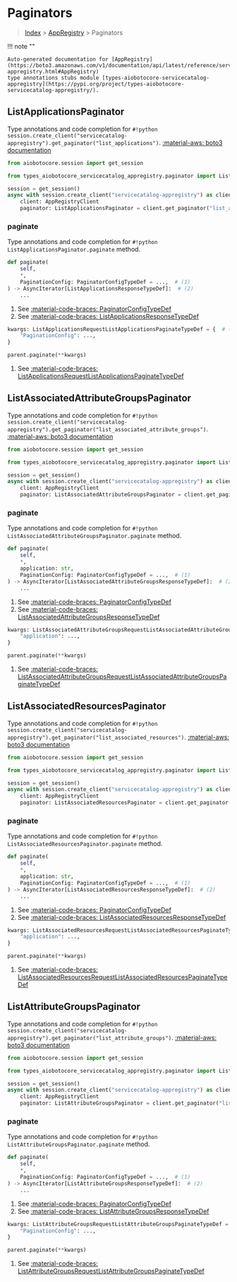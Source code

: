 # Paginators

> [Index](../README.md) > [AppRegistry](./README.md) > Paginators

!!! note ""

    Auto-generated documentation for [AppRegistry](https://boto3.amazonaws.com/v1/documentation/api/latest/reference/services/servicecatalog-appregistry.html#AppRegistry)
    type annotations stubs module [types-aiobotocore-servicecatalog-appregistry](https://pypi.org/project/types-aiobotocore-servicecatalog-appregistry/).

## ListApplicationsPaginator

Type annotations and code completion for `#!python session.create_client("servicecatalog-appregistry").get_paginator("list_applications")`.
[:material-aws: boto3 documentation](https://boto3.amazonaws.com/v1/documentation/api/latest/reference/services/servicecatalog-appregistry.html#AppRegistry.Paginator.ListApplications)

```python title="Usage example"
from aiobotocore.session import get_session

from types_aiobotocore_servicecatalog_appregistry.paginator import ListApplicationsPaginator

session = get_session()
async with session.create_client("servicecatalog-appregistry") as client:
    client: AppRegistryClient
    paginator: ListApplicationsPaginator = client.get_paginator("list_applications")
```


### paginate

Type annotations and code completion for `#!python ListApplicationsPaginator.paginate` method.

```python title="Method definition"
def paginate(
    self,
    *,
    PaginationConfig: PaginatorConfigTypeDef = ...,  # (1)
) -> AsyncIterator[ListApplicationsResponseTypeDef]:  # (2)
    ...
```

1. See [:material-code-braces: PaginatorConfigTypeDef](./type_defs.md#paginatorconfigtypedef) 
2. See [:material-code-braces: ListApplicationsResponseTypeDef](./type_defs.md#listapplicationsresponsetypedef) 


```python title="Usage example with kwargs"
kwargs: ListApplicationsRequestListApplicationsPaginateTypeDef = {  # (1)
    "PaginationConfig": ...,
}

parent.paginate(**kwargs)
```

1. See [:material-code-braces: ListApplicationsRequestListApplicationsPaginateTypeDef](./type_defs.md#listapplicationsrequestlistapplicationspaginatetypedef) 
## ListAssociatedAttributeGroupsPaginator

Type annotations and code completion for `#!python session.create_client("servicecatalog-appregistry").get_paginator("list_associated_attribute_groups")`.
[:material-aws: boto3 documentation](https://boto3.amazonaws.com/v1/documentation/api/latest/reference/services/servicecatalog-appregistry.html#AppRegistry.Paginator.ListAssociatedAttributeGroups)

```python title="Usage example"
from aiobotocore.session import get_session

from types_aiobotocore_servicecatalog_appregistry.paginator import ListAssociatedAttributeGroupsPaginator

session = get_session()
async with session.create_client("servicecatalog-appregistry") as client:
    client: AppRegistryClient
    paginator: ListAssociatedAttributeGroupsPaginator = client.get_paginator("list_associated_attribute_groups")
```


### paginate

Type annotations and code completion for `#!python ListAssociatedAttributeGroupsPaginator.paginate` method.

```python title="Method definition"
def paginate(
    self,
    *,
    application: str,
    PaginationConfig: PaginatorConfigTypeDef = ...,  # (1)
) -> AsyncIterator[ListAssociatedAttributeGroupsResponseTypeDef]:  # (2)
    ...
```

1. See [:material-code-braces: PaginatorConfigTypeDef](./type_defs.md#paginatorconfigtypedef) 
2. See [:material-code-braces: ListAssociatedAttributeGroupsResponseTypeDef](./type_defs.md#listassociatedattributegroupsresponsetypedef) 


```python title="Usage example with kwargs"
kwargs: ListAssociatedAttributeGroupsRequestListAssociatedAttributeGroupsPaginateTypeDef = {  # (1)
    "application": ...,
}

parent.paginate(**kwargs)
```

1. See [:material-code-braces: ListAssociatedAttributeGroupsRequestListAssociatedAttributeGroupsPaginateTypeDef](./type_defs.md#listassociatedattributegroupsrequestlistassociatedattributegroupspaginatetypedef) 
## ListAssociatedResourcesPaginator

Type annotations and code completion for `#!python session.create_client("servicecatalog-appregistry").get_paginator("list_associated_resources")`.
[:material-aws: boto3 documentation](https://boto3.amazonaws.com/v1/documentation/api/latest/reference/services/servicecatalog-appregistry.html#AppRegistry.Paginator.ListAssociatedResources)

```python title="Usage example"
from aiobotocore.session import get_session

from types_aiobotocore_servicecatalog_appregistry.paginator import ListAssociatedResourcesPaginator

session = get_session()
async with session.create_client("servicecatalog-appregistry") as client:
    client: AppRegistryClient
    paginator: ListAssociatedResourcesPaginator = client.get_paginator("list_associated_resources")
```


### paginate

Type annotations and code completion for `#!python ListAssociatedResourcesPaginator.paginate` method.

```python title="Method definition"
def paginate(
    self,
    *,
    application: str,
    PaginationConfig: PaginatorConfigTypeDef = ...,  # (1)
) -> AsyncIterator[ListAssociatedResourcesResponseTypeDef]:  # (2)
    ...
```

1. See [:material-code-braces: PaginatorConfigTypeDef](./type_defs.md#paginatorconfigtypedef) 
2. See [:material-code-braces: ListAssociatedResourcesResponseTypeDef](./type_defs.md#listassociatedresourcesresponsetypedef) 


```python title="Usage example with kwargs"
kwargs: ListAssociatedResourcesRequestListAssociatedResourcesPaginateTypeDef = {  # (1)
    "application": ...,
}

parent.paginate(**kwargs)
```

1. See [:material-code-braces: ListAssociatedResourcesRequestListAssociatedResourcesPaginateTypeDef](./type_defs.md#listassociatedresourcesrequestlistassociatedresourcespaginatetypedef) 
## ListAttributeGroupsPaginator

Type annotations and code completion for `#!python session.create_client("servicecatalog-appregistry").get_paginator("list_attribute_groups")`.
[:material-aws: boto3 documentation](https://boto3.amazonaws.com/v1/documentation/api/latest/reference/services/servicecatalog-appregistry.html#AppRegistry.Paginator.ListAttributeGroups)

```python title="Usage example"
from aiobotocore.session import get_session

from types_aiobotocore_servicecatalog_appregistry.paginator import ListAttributeGroupsPaginator

session = get_session()
async with session.create_client("servicecatalog-appregistry") as client:
    client: AppRegistryClient
    paginator: ListAttributeGroupsPaginator = client.get_paginator("list_attribute_groups")
```


### paginate

Type annotations and code completion for `#!python ListAttributeGroupsPaginator.paginate` method.

```python title="Method definition"
def paginate(
    self,
    *,
    PaginationConfig: PaginatorConfigTypeDef = ...,  # (1)
) -> AsyncIterator[ListAttributeGroupsResponseTypeDef]:  # (2)
    ...
```

1. See [:material-code-braces: PaginatorConfigTypeDef](./type_defs.md#paginatorconfigtypedef) 
2. See [:material-code-braces: ListAttributeGroupsResponseTypeDef](./type_defs.md#listattributegroupsresponsetypedef) 


```python title="Usage example with kwargs"
kwargs: ListAttributeGroupsRequestListAttributeGroupsPaginateTypeDef = {  # (1)
    "PaginationConfig": ...,
}

parent.paginate(**kwargs)
```

1. See [:material-code-braces: ListAttributeGroupsRequestListAttributeGroupsPaginateTypeDef](./type_defs.md#listattributegroupsrequestlistattributegroupspaginatetypedef) 
